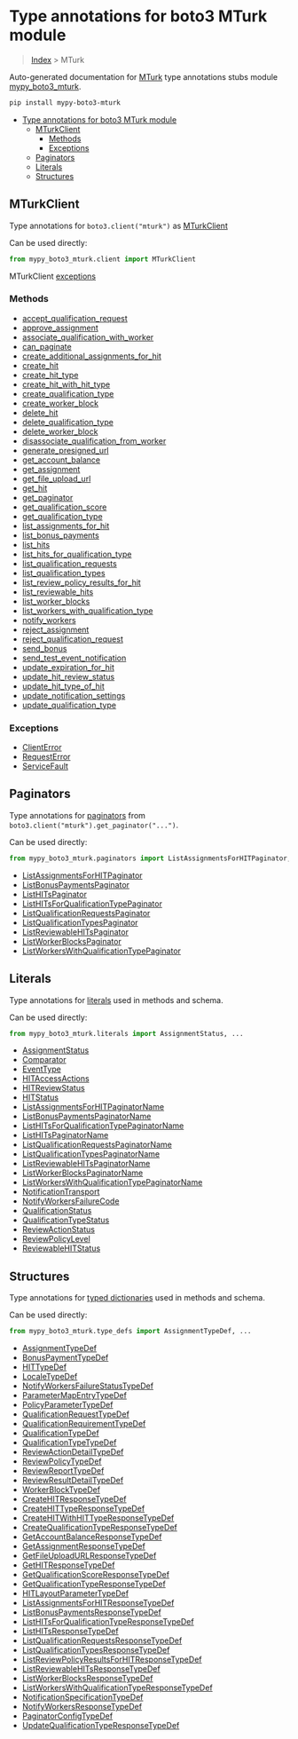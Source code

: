 # Type annotations for boto3 MTurk module

> [Index](../index.md) > MTurk

Auto-generated documentation for [MTurk](https://boto3.amazonaws.com/v1/documentation/api/latest/reference/services/mturk.html#MTurk)
type annotations stubs module [mypy_boto3_mturk](https://pypi.org/project/mypy-boto3-mturk/).

```bash
pip install mypy-boto3-mturk
```

- [Type annotations for boto3 MTurk module](#type-annotations-for-boto3-mturk-module)
  - [MTurkClient](#mturkclient)
    - [Methods](#methods)
    - [Exceptions](#exceptions)
  - [Paginators](#paginators)
  - [Literals](#literals)
  - [Structures](#structures)

## MTurkClient

Type annotations for  `boto3.client("mturk")` as [MTurkClient](./client.md)

Can be used directly:

```python
from mypy_boto3_mturk.client import MTurkClient
```


MTurkClient [exceptions](./client.md#exceptions)



### Methods
- [accept_qualification_request](./client.md#accept-qualification-request)
- [approve_assignment](./client.md#approve-assignment)
- [associate_qualification_with_worker](./client.md#associate-qualification-with-worker)
- [can_paginate](./client.md#can-paginate)
- [create_additional_assignments_for_hit](./client.md#create-additional-assignments-for-hit)
- [create_hit](./client.md#create-hit)
- [create_hit_type](./client.md#create-hit-type)
- [create_hit_with_hit_type](./client.md#create-hit-with-hit-type)
- [create_qualification_type](./client.md#create-qualification-type)
- [create_worker_block](./client.md#create-worker-block)
- [delete_hit](./client.md#delete-hit)
- [delete_qualification_type](./client.md#delete-qualification-type)
- [delete_worker_block](./client.md#delete-worker-block)
- [disassociate_qualification_from_worker](./client.md#disassociate-qualification-from-worker)
- [generate_presigned_url](./client.md#generate-presigned-url)
- [get_account_balance](./client.md#get-account-balance)
- [get_assignment](./client.md#get-assignment)
- [get_file_upload_url](./client.md#get-file-upload-url)
- [get_hit](./client.md#get-hit)
- [get_paginator](./client.md#get-paginator)
- [get_qualification_score](./client.md#get-qualification-score)
- [get_qualification_type](./client.md#get-qualification-type)
- [list_assignments_for_hit](./client.md#list-assignments-for-hit)
- [list_bonus_payments](./client.md#list-bonus-payments)
- [list_hits](./client.md#list-hits)
- [list_hits_for_qualification_type](./client.md#list-hits-for-qualification-type)
- [list_qualification_requests](./client.md#list-qualification-requests)
- [list_qualification_types](./client.md#list-qualification-types)
- [list_review_policy_results_for_hit](./client.md#list-review-policy-results-for-hit)
- [list_reviewable_hits](./client.md#list-reviewable-hits)
- [list_worker_blocks](./client.md#list-worker-blocks)
- [list_workers_with_qualification_type](./client.md#list-workers-with-qualification-type)
- [notify_workers](./client.md#notify-workers)
- [reject_assignment](./client.md#reject-assignment)
- [reject_qualification_request](./client.md#reject-qualification-request)
- [send_bonus](./client.md#send-bonus)
- [send_test_event_notification](./client.md#send-test-event-notification)
- [update_expiration_for_hit](./client.md#update-expiration-for-hit)
- [update_hit_review_status](./client.md#update-hit-review-status)
- [update_hit_type_of_hit](./client.md#update-hit-type-of-hit)
- [update_notification_settings](./client.md#update-notification-settings)
- [update_qualification_type](./client.md#update-qualification-type)




### Exceptions
- [ClientError](./client.md#clienterror)
- [RequestError](./client.md#requesterror)
- [ServiceFault](./client.md#servicefault)






## Paginators

Type annotations for [paginators](./paginators.md) from `boto3.client("mturk").get_paginator("...")`.

Can be used directly:

```python
from mypy_boto3_mturk.paginators import ListAssignmentsForHITPaginator, ...
```

- [ListAssignmentsForHITPaginator](./paginators.md#listassignmentsforhitpaginator)
- [ListBonusPaymentsPaginator](./paginators.md#listbonuspaymentspaginator)
- [ListHITsPaginator](./paginators.md#listhitspaginator)
- [ListHITsForQualificationTypePaginator](./paginators.md#listhitsforqualificationtypepaginator)
- [ListQualificationRequestsPaginator](./paginators.md#listqualificationrequestspaginator)
- [ListQualificationTypesPaginator](./paginators.md#listqualificationtypespaginator)
- [ListReviewableHITsPaginator](./paginators.md#listreviewablehitspaginator)
- [ListWorkerBlocksPaginator](./paginators.md#listworkerblockspaginator)
- [ListWorkersWithQualificationTypePaginator](./paginators.md#listworkerswithqualificationtypepaginator)






## Literals

Type annotations for [literals](./literals.md) used in methods and schema.

Can be used directly:

```python
from mypy_boto3_mturk.literals import AssignmentStatus, ...
```

- [AssignmentStatus](./literals.md#assignmentstatus)
- [Comparator](./literals.md#comparator)
- [EventType](./literals.md#eventtype)
- [HITAccessActions](./literals.md#hitaccessactions)
- [HITReviewStatus](./literals.md#hitreviewstatus)
- [HITStatus](./literals.md#hitstatus)
- [ListAssignmentsForHITPaginatorName](./literals.md#listassignmentsforhitpaginatorname)
- [ListBonusPaymentsPaginatorName](./literals.md#listbonuspaymentspaginatorname)
- [ListHITsForQualificationTypePaginatorName](./literals.md#listhitsforqualificationtypepaginatorname)
- [ListHITsPaginatorName](./literals.md#listhitspaginatorname)
- [ListQualificationRequestsPaginatorName](./literals.md#listqualificationrequestspaginatorname)
- [ListQualificationTypesPaginatorName](./literals.md#listqualificationtypespaginatorname)
- [ListReviewableHITsPaginatorName](./literals.md#listreviewablehitspaginatorname)
- [ListWorkerBlocksPaginatorName](./literals.md#listworkerblockspaginatorname)
- [ListWorkersWithQualificationTypePaginatorName](./literals.md#listworkerswithqualificationtypepaginatorname)
- [NotificationTransport](./literals.md#notificationtransport)
- [NotifyWorkersFailureCode](./literals.md#notifyworkersfailurecode)
- [QualificationStatus](./literals.md#qualificationstatus)
- [QualificationTypeStatus](./literals.md#qualificationtypestatus)
- [ReviewActionStatus](./literals.md#reviewactionstatus)
- [ReviewPolicyLevel](./literals.md#reviewpolicylevel)
- [ReviewableHITStatus](./literals.md#reviewablehitstatus)




## Structures


Type annotations for [typed dictionaries](./type_defs.md) used in methods and schema.

Can be used directly:

```python
from mypy_boto3_mturk.type_defs import AssignmentTypeDef, ...
```

- [AssignmentTypeDef](./type_defs.md#assignmenttypedef)
- [BonusPaymentTypeDef](./type_defs.md#bonuspaymenttypedef)
- [HITTypeDef](./type_defs.md#hittypedef)
- [LocaleTypeDef](./type_defs.md#localetypedef)
- [NotifyWorkersFailureStatusTypeDef](./type_defs.md#notifyworkersfailurestatustypedef)
- [ParameterMapEntryTypeDef](./type_defs.md#parametermapentrytypedef)
- [PolicyParameterTypeDef](./type_defs.md#policyparametertypedef)
- [QualificationRequestTypeDef](./type_defs.md#qualificationrequesttypedef)
- [QualificationRequirementTypeDef](./type_defs.md#qualificationrequirementtypedef)
- [QualificationTypeDef](./type_defs.md#qualificationtypedef)
- [QualificationTypeTypeDef](./type_defs.md#qualificationtypetypedef)
- [ReviewActionDetailTypeDef](./type_defs.md#reviewactiondetailtypedef)
- [ReviewPolicyTypeDef](./type_defs.md#reviewpolicytypedef)
- [ReviewReportTypeDef](./type_defs.md#reviewreporttypedef)
- [ReviewResultDetailTypeDef](./type_defs.md#reviewresultdetailtypedef)
- [WorkerBlockTypeDef](./type_defs.md#workerblocktypedef)
- [CreateHITResponseTypeDef](./type_defs.md#createhitresponsetypedef)
- [CreateHITTypeResponseTypeDef](./type_defs.md#createhittyperesponsetypedef)
- [CreateHITWithHITTypeResponseTypeDef](./type_defs.md#createhitwithhittyperesponsetypedef)
- [CreateQualificationTypeResponseTypeDef](./type_defs.md#createqualificationtyperesponsetypedef)
- [GetAccountBalanceResponseTypeDef](./type_defs.md#getaccountbalanceresponsetypedef)
- [GetAssignmentResponseTypeDef](./type_defs.md#getassignmentresponsetypedef)
- [GetFileUploadURLResponseTypeDef](./type_defs.md#getfileuploadurlresponsetypedef)
- [GetHITResponseTypeDef](./type_defs.md#gethitresponsetypedef)
- [GetQualificationScoreResponseTypeDef](./type_defs.md#getqualificationscoreresponsetypedef)
- [GetQualificationTypeResponseTypeDef](./type_defs.md#getqualificationtyperesponsetypedef)
- [HITLayoutParameterTypeDef](./type_defs.md#hitlayoutparametertypedef)
- [ListAssignmentsForHITResponseTypeDef](./type_defs.md#listassignmentsforhitresponsetypedef)
- [ListBonusPaymentsResponseTypeDef](./type_defs.md#listbonuspaymentsresponsetypedef)
- [ListHITsForQualificationTypeResponseTypeDef](./type_defs.md#listhitsforqualificationtyperesponsetypedef)
- [ListHITsResponseTypeDef](./type_defs.md#listhitsresponsetypedef)
- [ListQualificationRequestsResponseTypeDef](./type_defs.md#listqualificationrequestsresponsetypedef)
- [ListQualificationTypesResponseTypeDef](./type_defs.md#listqualificationtypesresponsetypedef)
- [ListReviewPolicyResultsForHITResponseTypeDef](./type_defs.md#listreviewpolicyresultsforhitresponsetypedef)
- [ListReviewableHITsResponseTypeDef](./type_defs.md#listreviewablehitsresponsetypedef)
- [ListWorkerBlocksResponseTypeDef](./type_defs.md#listworkerblocksresponsetypedef)
- [ListWorkersWithQualificationTypeResponseTypeDef](./type_defs.md#listworkerswithqualificationtyperesponsetypedef)
- [NotificationSpecificationTypeDef](./type_defs.md#notificationspecificationtypedef)
- [NotifyWorkersResponseTypeDef](./type_defs.md#notifyworkersresponsetypedef)
- [PaginatorConfigTypeDef](./type_defs.md#paginatorconfigtypedef)
- [UpdateQualificationTypeResponseTypeDef](./type_defs.md#updatequalificationtyperesponsetypedef)
